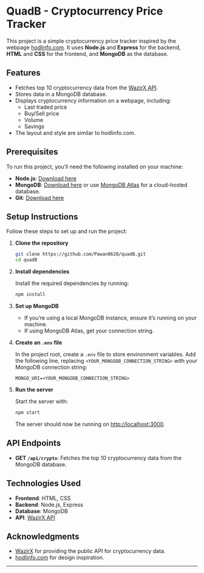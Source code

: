 # QuadB - Cryptocurrency Price Tracker

This project is a simple cryptocurrency price tracker inspired by the webpage [hodlinfo.com](https://hodlinfo.com). It uses **Node.js** and **Express** for the backend, **HTML** and **CSS** for the frontend, and **MongoDB** as the database.

## Features

- Fetches top 10 cryptocurrency data from the [WazirX API](https://api.wazirx.com/api/v2/tickers).
- Stores data in a MongoDB database.
- Displays cryptocurrency information on a webpage, including:
  - Last traded price
  - Buy/Sell price
  - Volume
  - Savings
- The layout and style are similar to hodlinfo.com.

## Prerequisites

To run this project, you’ll need the following installed on your machine:

- **Node.js**: [Download here](https://nodejs.org/)
- **MongoDB**: [Download here](https://www.mongodb.com/try/download/community) or use [MongoDB Atlas](https://www.mongodb.com/cloud/atlas) for a cloud-hosted database.
- **Git**: [Download here](https://git-scm.com/)

## Setup Instructions

Follow these steps to set up and run the project:

1. **Clone the repository**

   ```bash
   git clone https://github.com/Pawan8620/quadB.git
   cd quadB
   ```

2. **Install dependencies**

   Install the required dependencies by running:

   ```bash
   npm install
   ```

3. **Set up MongoDB**

   - If you’re using a local MongoDB instance, ensure it’s running on your machine.
   - If using MongoDB Atlas, get your connection string.

4. **Create an `.env` file**

   In the project root, create a `.env` file to store environment variables. Add the following line, replacing `<YOUR_MONGODB_CONNECTION_STRING>` with your MongoDB connection string:

   ```plaintext
   MONGO_URI=<YOUR_MONGODB_CONNECTION_STRING>
   ```

5. **Run the server**

   Start the server with:

   ```bash
   npm start
   ```

   The server should now be running on [http://localhost:3000](http://localhost:3000).

## API Endpoints

- **GET `/api/crypto`**: Fetches the top 10 cryptocurrency data from the MongoDB database.

## Technologies Used

- **Frontend**: HTML, CSS
- **Backend**: Node.js, Express
- **Database**: MongoDB
- **API**: [WazirX API](https://api.wazirx.com/api/v2/tickers)

## Acknowledgments

- [WazirX](https://wazirx.com/) for providing the public API for cryptocurrency data.
- [hodlinfo.com](https://hodlinfo.com) for design inspiration.

---

